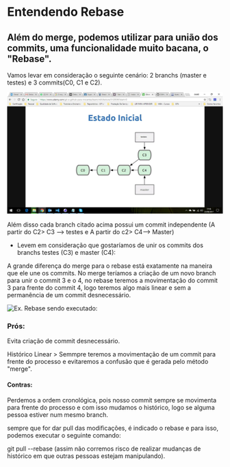 # Entendendo Rebase
## Além do merge, podemos utilizar para união dos commits, uma funcionalidade muito bacana, o "Rebase".

Vamos levar em consideração o seguinte cenário: 
2 branchs (master e testes) e 3 commits(C0, C1 e C2).

![Cenário de teste - Rebase](/Imagens/rebase.jpg)

Além disso cada branch citado acima possui um commit independente
(A partir do C2> C3 --> testes e A partir do c2> C4--> Master)

* Levem em consideração que gostaríamos de unir os commits dos branchs testes (C3) e master (C4):

A grande diferença do merge para o rebase está exatamente na maneira que ele une os commits. No merge teríamos a criação de um novo branch para unir o commit 3 e o 4, no rebase teremos a movimentação do commit 3 para frente do commit 4, logo teremos algo mais linear e sem a permanência de um commit desnecessário.

![Ex. Rebase sendo executado:](/Imagens/rebaseAcionado) 


### Prós:
Evita criação de commit desnecessário.

Histórico Linear > Semmpre teremos a movimentação de um commit para frente do processo e evitaremos a confusão que é gerada pelo método "merge".

#### Contras:
Perdemos a ordem cronológica, pois nosso commit sempre se movimenta para frente do processo e com isso mudamos o histórico, logo se alguma pessoa estiver num mesmo branch. 

sempre que for dar pull das modificações, é indicado o rebase e para isso, podemos executar o seguinte comando:

git pull --rebase (assim não corremos risco de realizar mudanças de histórico em que outras pessoas estejam manipulando).

